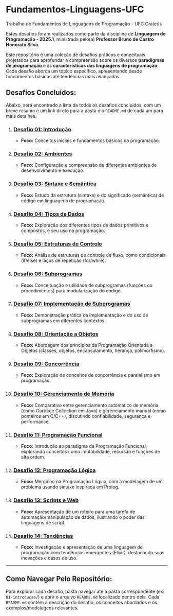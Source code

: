 # Fundamentos-Linguagens-UFC
Trabalho de Fundamentos de Linguagens de Programação - UFC Crateús

Estes desafios foram realizados como parte da disciplina de **Linguagem de Programação - 2025.1**, ministrada pelo(a) **Professor Bruno de Castro Honorato Silva**.

Este repositório é uma coleção de desafios práticos e conceituais projetados para aprofundar a compreensão sobre os diversos **paradigmas de programação** e as **características das linguagens de programação**. Cada desafio aborda um tópico específico, apresentando desde fundamentos básicos até tendências mais avançadas.

## Desafios Concluídos:

Abaixo, será encontrado a lista de todos os desafios concluídos, com um breve resumo e um link direto para a pasta e o `README.md` de cada um para mais detalhes.

1.  ### [**Desafio 01: Introdução**](01-introducao/README.md)
    * **Foco:** Conceitos iniciais e fundamentos básicos da programação.

2.  ### [**Desafio 02: Ambientes**](02-ambientes/README.md)
    * **Foco:** Configuração e compreensão de diferentes ambientes de desenvolvimento e execução.

3.  ### [**Desafio 03: Sintaxe e Semântica**](03-sintaxe-semantica/README.md)
    * **Foco:** Estudo da estrutura (sintaxe) e do significado (semântica) de código em linguagens de programação.

4.  ### [**Desafio 04: Tipos de Dados**](04-tipos-de-dados/README.md)
    * **Foco:** Exploração dos diferentes tipos de dados primitivos e compostos, e seu uso na programação.

5.  ### [**Desafio 05: Estruturas de Controle**](05-estruturas-de-controle/README.md)
    * **Foco:** Análise de estruturas de controle de fluxo, como condicionais (if/else) e laços de repetição (for/while).

6.  ### [**Desafio 06: Subprogramas**](06-subprogramas/README.md)
    * **Foco:** Conceituação e utilidade de subprogramas (funções ou procedimentos) para modularização do código.

7.  ### [**Desafio 07: Implementação de Subprogramas**](07-implementacao-subprogramas/README.md)
    * **Foco:** Demonstração prática da implementação e do uso de subprogramas em diferentes contextos.

8.  ### [**Desafio 08: Orientação a Objetos**](08-orientacao-objetos/README.md)
    * **Foco:** Abordagem dos princípios da Programação Orientada a Objetos (classes, objetos, encapsulamento, herança, polimorfismo).

9.  ### [**Desafio 09: Concorrência**](09-concorrencia/README.md)
    * **Foco:** Exploração de conceitos de concorrência e paralelismo em programação.

10. ### [**Desafio 10: Gerenciamento de Memória**](10-gerenciamento-memoria/README.md)
    * **Foco:** Comparativo entre gerenciamento automático de memória (como Garbage Collection em Java) e gerenciamento manual (como ponteiros em C/C++), discutindo confiabilidade, segurança e performance.

11. ### [**Desafio 11: Programação Funcional**](11-programacao-funcional/README.md)
    * **Foco:** Introdução ao paradigma da Programação Funcional, explorando conceitos como imutabilidade, recursão e funções de alta ordem.

12. ### [**Desafio 12: Programação Lógica**](12-programacao-logica/README.md)
    * **Foco:** Mergulho na Programação Lógica, com a modelagem de um problema usando sintaxe inspirada em Prolog.

13. ### [**Desafio 13: Scripts e Web**](13-scripts-web/README.md)
    * **Foco:** Apresentação de um roteiro para uma tarefa de automação/manipulação de dados, ilustrando o poder das linguagens de script.

14. ### [**Desafio 14: Tendências**](14-tendencias/README.md)
    * **Foco:** Investigação e apresentação de uma linguagem de programação com tendências emergentes (Elixir), destacando suas inovações e casos de uso.

---

## Como Navegar Pelo Repositório:

Para explorar cada desafio, basta navegar até a pasta correspondente (ex: `01-introducao/`) e abrir o arquivo `README.md` localizado dentro dela. Cada `README.md` contém a descrição do desafio, os conceitos abordados e os exemplos/modelagens relevantes.
